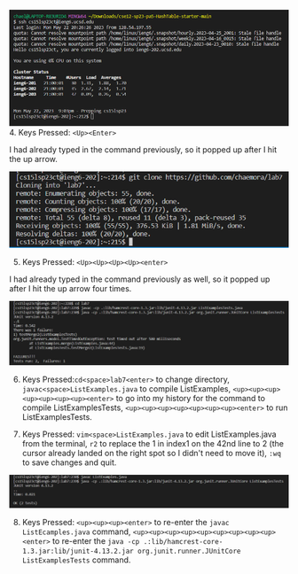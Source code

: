 ![Image](LoggingIn.PNG)
4. Keys Pressed: `<Up><Enter>`

I had already typed in the command previously, so it popped up after I hit the up arrow.

![Image](Cloning.PNG)

5. Keys Pressed: `<Up><Up><Up><Up><enter>`

I had already typed in the command previously as well, so it popped up after I hit the up arrow four times.

![Image](Testing.PNG)

6. Keys Pressed:`cd<space>lab7<enter>` to change directory, `javac<space>ListExamples.java` to compile ListExamples, `<up><up><up><up><up><up><up><enter>` to go into my history for the command to compile ListExamplesTests, `<up><up><up><up><up><up><up><enter>` to run ListExamplesTests.

7. Keys Pressed: `vim<space>ListExamples.java` to edit ListExamples.java from the terminal, `r2` to replace the 1 in index1 on the 42nd line to 2 (the cursor already landed on the right spot so I didn't need to move it), `:wq` to save changes and quit. 

![Image](TestingAgain.PNG)

8. Keys Pressed: `<up><up><up><enter>` to re-enter the `javac ListEcamples.java` command, `<up><up><up><up><up><up><up><up><up><enter>` to re-enter the `java -cp .:lib/hamcrest-core-1.3.jar:lib/junit-4.13.2.jar org.junit.runner.JUnitCore ListExamplesTests` command.
